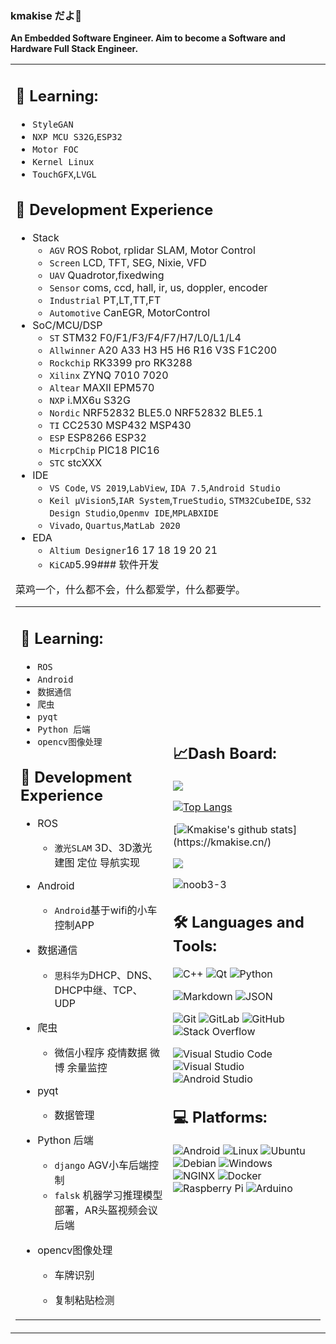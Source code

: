 ### kmakise だよ🍙  

**An Embedded Software Engineer. Aim to become a Software and Hardware Full Stack Engineer.**

<table>


<tr>
<td style = "width: 50%;">

## 📇 Learning:

- `StyleGAN`
- `NXP MCU S32G`,`ESP32`
- `Motor FOC`
- `Kernel Linux`
- `TouchGFX`,`LVGL`

## 👔 Development Experience

- Stack
  - `AGV` ROS Robot, rplidar SLAM, Motor Control
  - `Screen` LCD, TFT, SEG, Nixie, VFD 
  - `UAV` Quadrotor,fixedwing
  - `Sensor` coms, ccd, hall, ir, us, doppler, encoder
  - `Industrial` PT,LT,TT,FT
  - `Automotive` CanEGR, MotorControl
- SoC/MCU/DSP
  - `ST` STM32 F0/F1/F3/F4/F7/H7/L0/L1/L4
  - `Allwinner` A20 A33 H3 H5 H6 R16 V3S F1C200
  - `Rockchip` RK3399 pro RK3288
  - `Xilinx` ZYNQ 7010 7020
  - `Altear` MAXII EPM570
  - `NXP` i.MX6u S32G
  - `Nordic` NRF52832 BLE5.0 NRF52832 BLE5.1
  - `TI` CC2530 MSP432 MSP430
  - `ESP` ESP8266 ESP32
  - `MicrpChip` PIC18 PIC16
  - `STC` stcXXX
- IDE
  - `VS Code`, `VS 2019`,`LabView`, `IDA 7.5`,`Android Studio`
  - `Keil μVision5`,`IAR System`,`TrueStudio`, `STM32CubeIDE`, `S32 Design Studio`,`Openmv IDE`,`MPLABXIDE`
  - `Vivado`, `Quartus`,`MatLab 2020`
- EDA
  - `Altium Designer`16 17 18 19 20 21
  - `KiCAD`5.99### 软件开发

菜鸡一个，什么都不会，什么都爱学，什么都要学。

<table>


<tr>
<td style = "width: 50%;">

## 📇 Learning:

- `ROS`
- `Android`
- `数据通信`
- `爬虫`
- `pyqt`
- `Python 后端`
- `opencv图像处理`

## 👔 Development Experience

- ROS
  - `激光SLAM`  3D、3D激光 建图 定位 导航实现
- Android
  - `Android`基于wifi的小车控制APP
- 数据通信
  - `思科华为`DHCP、DNS、DHCP中继、TCP、UDP 
- 爬虫
  - 微信小程序 疫情数据 微博 余量监控
- pyqt
  - 数据管理 

- Python 后端

  - `django` AGV小车后端控制
  - `falsk` 机器学习推理模型部署，AR头盔视频会议后端

- opencv图像处理

  - 车牌识别

  - 复制粘贴检测

    

  

  

</td>
<td style = "width: 50%;">

##  📈Dash Board:

![](https://count.getloli.com/get/@noob3-3.github.readme)

[![Top Langs](https://github-readme-stats.vercel.app/api/top-langs/?username=noob3-3&text_color=FFFF00&bg_color=282828&hide=HTML,Tex&layout=compact)](https://kmakise.cn/) 

[![Kmakise's github stats](https://github-readme-stats.vercel.app/api?username=noob3-3&show_icons=true&icon_color=FF8C00&text_color=FFFF00&bg_color=282828&hide_title=true")](https://kmakise.cn/)  

![](https://github-profile-summary-cards.vercel.app/api/cards/profile-details?username=noob3-3&theme=monokai)

<img src="https://komarev.com/ghpvc/?username=noob3-3" alt="noob3-3" />  

## 🛠 Languages and Tools:


![C++](https://img.shields.io/badge/-C++-00599C?style=flat-square&logo=C%2B%2B&logoColor=white)
![Qt](https://img.shields.io/badge/-Qt-41CD52?style=flat-square&logo=Qt&logoColor=white)
![Python](https://img.shields.io/badge/-Python-3776AB?style=flat-square&logo=Python&logoColor=white)

![Markdown](https://img.shields.io/badge/-Markdown-000000?style=flat-square&logo=Markdown&logoColor=white)
![JSON](https://img.shields.io/badge/-JSON-000000?style=flat-square&logo=JSON&logoColor=white)

![Git](https://img.shields.io/badge/Git-F05032?style=flat-square&logo=Git&logoColor=white)
![GitLab](https://img.shields.io/badge/-GitLab-444444?style=flat-square&logo=Gitlab)
![GitHub](https://img.shields.io/badge/-GitHub-181717?style=flat-square&logo=GitHub&logoColor=white)
![Stack Overflow](https://img.shields.io/badge/-Stack%20Overflow-444444?style=flat-square&logo=stack-overflow)

![Visual Studio Code](https://img.shields.io/badge/Visual%20Studio%20Code-444444?style=flat-square&logo=Visual-Studio-Code&logoColor=007ACC)
![Visual Studio](https://img.shields.io/badge/-Visual%20Studio-5C2D91?style=flat-square&logo=Visual-Studio&logoColor=white)
![Android Studio](https://img.shields.io/badge/-Android%20Studio-444444?style=flat-square&logo=android-studio&logoColor=3DDC84)



## 💻 Platforms:

![Android](https://img.shields.io/badge/-Android-444444?style=flat-square&logo=android)
![Linux](https://img.shields.io/badge/-Linux-444444?style=flat-square&logo=linux)
![Ubuntu](https://img.shields.io/badge/-Ubuntu-444444?style=flat-square&logo=Ubuntu)
![Debian](https://img.shields.io/badge/-Debian-444444?style=flat-square&logo=debian&logoColor=A81D33)
![Windows](https://img.shields.io/badge/-Windows-444444?style=flat-square&logo=windows&logoColor=0078D6)
![NGINX](https://img.shields.io/badge/-NGINX-269539?style=flat-square&logo=nginx&logoColor=white)
![Docker](https://img.shields.io/badge/-Docker-2496ED?style=flat-square&logo=Docker&logoColor=white)
![Raspberry Pi](https://img.shields.io/badge/-Raspberry%20Pi-444444?style=flat-square&logo=Raspberry-Pi&logoColor=C51A4A)
![Arduino](https://img.shields.io/badge/-Arduino-444444?style=flat-square&logo=Arduino)

</td>
</tr>
</table>  

